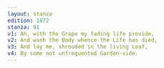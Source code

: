 ```yaml
---
layout: stanza
edition: 1872
stanza: 91
v1: Ah, with the Grape my fading life provide,
v2: And wash the Body whence the Life has died,
v3: And lay me, shrouded in the living Leaf,
v4: By some not unfrequented Garden-side.
---
```

